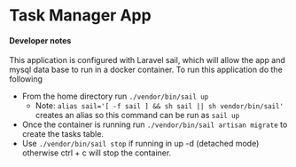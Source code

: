 # Task Manager App

#### Developer notes

This application is configured with Laravel sail, which will allow the app and mysql data base to run in a docker container. To run this application do the following

* From the home directory run `./vendor/bin/sail up`
     * Note: `alias sail='[ -f sail ] && sh sail || sh vendor/bin/sail'` creates an alias so this command can be run as `sail up`
* Once the container is running run `./vendor/bin/sail artisan migrate` to create the tasks table.
* Use `./vendor/bin/sail stop` if running in up -d (detached mode) otherwise ctrl + c will stop the container.

